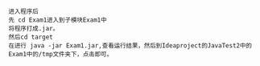     进入程序后
    先 cd Exam1进入到子模块Exam1中
    将程序打成.jar。
    然后cd target
    在进行 java -jar Exam1.jar,查看运行结果，然后到Ideaproject的JavaTest2中的Exam1中的/tmp文件夹下，点击即可。